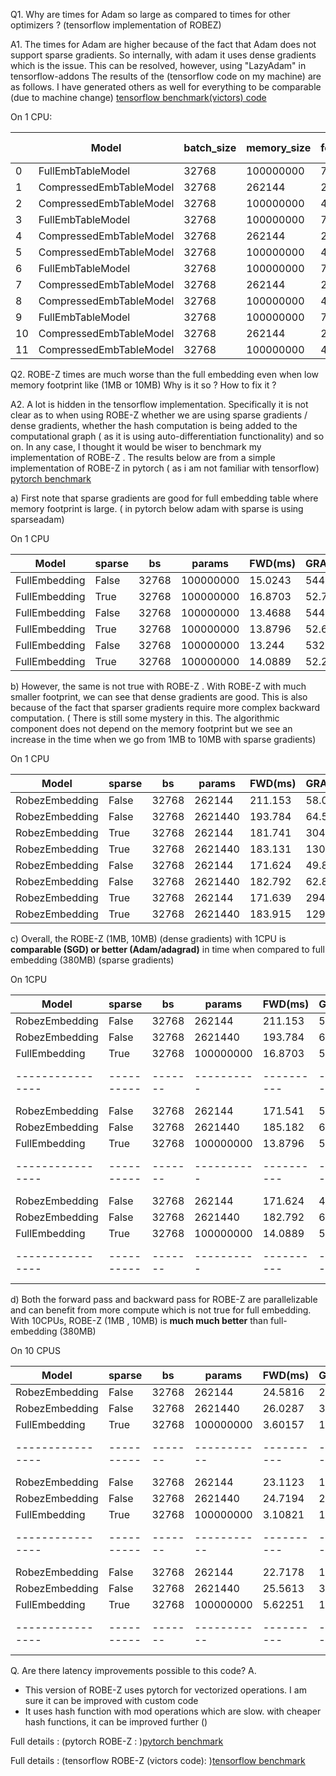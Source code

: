 Q1. Why are times for Adam so large as compared to times for other optimizers ? (tensorflow implementation of ROBEZ)

A1. The times for Adam are higher because of the fact that Adam does not support sparse gradients. So internally, with adam it uses dense gradients which is the issue. This can be resolved, however, using "LazyAdam" in tensorflow-addons The results of the (tensorflow code on my machine) are as follows. I have generated others as well for everything to be comparable (due to machine change) [tensorflow benchmark(victors) code](../)

On 1 CPU:


|    | Model                   |   batch_size |   memory_size |   forward_pass_ms |   gradient_computation_ms |   backward_pass_ms |   total_time_ms | model size   | optimizer   |
|----|-------------------------|--------------|---------------|-------------------|---------------------------|--------------------|-----------------|--------------|-------------|
|  0 | FullEmbTableModel       |        32768 |     100000000 |           77.2054 |                   81.8065 |            45.5938 |         204.606 | 381.5MB      | Adagrad     |
|  1 | CompressedEmbTableModel |        32768 |        262144 |          233.401  |                   80.7942 |           410.733  |         724.929 | 1.0MB        | Adagrad     |
|  2 | CompressedEmbTableModel |        32768 |     100000000 |          446.341  |                   82.189  |           885.563  |        1414.09  | 381.5MB      | Adagrad     |
|  3 | FullEmbTableModel       |        32768 |     100000000 |           73.0547 |                   80.1771 |            26.6799 |         179.912 | 381.5MB      | SGD         |
|  4 | CompressedEmbTableModel |        32768 |        262144 |          215.347  |                   81.4808 |           103.259  |         400.086 | 1.0MB        | SGD         |
|  5 | CompressedEmbTableModel |        32768 |     100000000 |          442.105  |                   84.0363 |           491.807  |        1017.95  | 381.5MB      | SGD         |
|  6 | FullEmbTableModel       |        32768 |     100000000 |           75.8073 |                   79.6531 |          1649.96   |        1805.42  | 381.5MB      | Adam        |
|  7 | CompressedEmbTableModel |        32768 |        262144 |          253.079  |                   79.3205 |           414.615  |         747.014 | 1.0MB        | Adam        |
|  8 | CompressedEmbTableModel |        32768 |     100000000 |          465.756  |                   80.9117 |          3203.01   |        3749.68  | 381.5MB      | Adam        |
|  9 | FullEmbTableModel       |        32768 |     100000000 |           72.7418 |                   77.6243 |            91.5522 |         241.918 | 381.5MB      | LazyAdam    |
| 10 | CompressedEmbTableModel |        32768 |        262144 |          248.944  |                   77.3822 |           414.938  |         741.264 | 1.0MB        | LazyAdam    |
| 11 | CompressedEmbTableModel |        32768 |     100000000 |          458.843  |                   77.8364 |          1811.34   |        2348.02  | 381.5MB      | LazyAdam    |



Q2. ROBE-Z times are much worse than the full embedding even when low memory footprint like (1MB or 10MB) Why is it so ? How to fix it ?

A2. A lot is hidden in the tensorflow implementation. Specifically it is not clear as to when using ROBE-Z whether we are using sparse gradients / dense gradients, whether the hash computation is being added to the computational graph ( as it is using auto-differentiation functionality) and so on. In any case, I thought it would be wiser to benchmark my implementation of ROBE-Z . The results below are from a simple implementation of ROBE-Z in pytorch ( as i am not familiar with tensorflow) [pytorch benchmark](../cpu_robez/)

a) First note that sparse gradients are good for full embedding table where memory footprint is large.  ( in pytorch below adam with sparse is using sparseadam)

On 1 CPU

| Model          | sparse   |    bs |   params | FWD(ms)  |  GRAD(ms) |    BKWD(ms) |   total(ms) | msize   | optim   |
|----------------|----------|-------|----------|----------|-----------|-------------|-------------|---------|---------|
| FullEmbedding  | False    | 32768 |100000000 |  15.0243 |  544.749  |   61.9037   |     621.677 | 381.5MB | sgd     |
| FullEmbedding  | True     | 32768 |100000000 |  16.8703 |   52.7694 |  181.493    |     251.133 | 381.5MB | sgd     |
| FullEmbedding  | False    | 32768 |100000000 |  13.4688 |  544.184  |  778.126    |    1335.78  | 381.5MB | adagrad |
| FullEmbedding  | True     | 32768 |100000000 |  13.8796 |   52.6822 |  373.726    |     440.288 | 381.5MB | adagrad |
| FullEmbedding  | False    | 32768 |100000000 |  13.244  |  532.946  | 1014.4      |    1560.59  | 381.5MB | adam    |
| FullEmbedding  | True     | 32768 |100000000 |  14.0889 |   52.2924 |  576.35     |     642.732 | 381.5MB | adam    |

b) However, the same is not true with ROBE-Z . With ROBE-Z with much smaller footprint, we can see that dense gradients are good. This is also because of the fact that sparser gradients require more complex backward computation. ( There is still some mystery in this. The algorithmic component does not depend on the memory footprint but we see an increase in the time when we go from 1MB to 10MB with sparse gradients)

On 1 CPU

| Model          | sparse   |    bs |   params | FWD(ms)  |  GRAD(ms) |    BKWD(ms) |   total(ms) | msize   | optim   |
|----------------|----------|-------|----------|----------|-----------|-------------|-------------|---------|---------|
| RobezEmbedding | False    | 32768 |   262144 | 211.153  |   58.0465 |    0.2818   |     269.481 | 1.0MB   | sgd     |
| RobezEmbedding | False    | 32768 |  2621440 | 193.784  |   64.5972 |    1.26291  |     259.644 | 10.0MB  | sgd     |
| RobezEmbedding | True     | 32768 |   262144 | 181.741  |  304.657  |   15.9764   |     502.375 | 1.0MB   | sgd     |
| RobezEmbedding | True     | 32768 |  2621440 | 183.131  | 1309.42   |  157.363    |    1649.91  | 10.0MB  | sgd     |
| RobezEmbedding | False    | 32768 |   262144 | 171.624  |   49.8069 |    1.01899  |     222.45  | 1.0MB   | adam    |
| RobezEmbedding | False    | 32768 |  2621440 | 182.792  |   62.8146 |    9.88975  |     255.496 | 10.0MB  | adam    |
| RobezEmbedding | True     | 32768 |   262144 | 171.639  |  294.887  |   65.4829   |     532.009 | 1.0MB   | adam    |
| RobezEmbedding | True     | 32768 |  2621440 | 183.915  | 1295.97   |  661.781    |    2141.67  | 10.0MB  | adam    |



c) Overall, the ROBE-Z (1MB, 10MB) (dense gradients) with 1CPU is **comparable (SGD) or better (Adam/adagrad)** in time when compared to full embedding (380MB) (sparse gradients)

On 1CPU

| Model          | sparse   |    bs |   params | FWD(ms)  |  GRAD(ms) |    BKWD(ms) |   total(ms) | msize   | optim   |
|----------------|----------|-------|----------|----------|-----------|-------------|-------------|---------|---------|
| RobezEmbedding | False    | 32768 |   262144 | 211.153  |   58.0465 |    0.2818   |     269.481 | 1.0MB   | sgd     |
| RobezEmbedding | False    | 32768 |  2621440 | 193.784  |   64.5972 |    1.26291  |     259.644 | 10.0MB  | sgd     |
| FullEmbedding  | True     | 32768 |100000000 |  16.8703 |   52.7694 |  181.493    |     251.133 | 381.5MB | sgd     |
|----------------|----------|-------|----------|----------|-----------|-------------|-------------|---------|---------|
| RobezEmbedding | False    | 32768 |   262144 | 171.541  |   50.2693 |    0.727138 |     222.538 | 1.0MB   | adagrad |
| RobezEmbedding | False    | 32768 |  2621440 | 185.182  |   63.8764 |    6.34646  |     255.405 | 10.0MB  | adagrad |
| FullEmbedding  | True     | 32768 |100000000 |  13.8796 |   52.6822 |  373.726    |     440.288 | 381.5MB | adagrad |
|----------------|----------|-------|----------|----------|-----------|-------------|-------------|---------|---------|
| RobezEmbedding | False    | 32768 |   262144 | 171.624  |   49.8069 |    1.01899  |     222.45  | 1.0MB   | adam    |
| RobezEmbedding | False    | 32768 |  2621440 | 182.792  |   62.8146 |    9.88975  |     255.496 | 10.0MB  | adam    |
| FullEmbedding  | True     | 32768 |100000000 |  14.0889 |   52.2924 |  576.35     |     642.732 | 381.5MB | adam    |
|----------------|----------|-------|----------|----------|-----------|-------------|-------------|---------|---------|

d) Both the forward pass and backward pass for ROBE-Z are parallelizable and can benefit from more compute which is not true for full embedding. With 10CPUs, ROBE-Z (1MB , 10MB) is **much much better** than full-embedding (380MB)

On 10 CPUS

| Model          | sparse   |    bs |    params |  FWD(ms) |  GRAD(ms) | BKWD(ms)   |   total(ms) | msize   | optim   |
|----------------|----------|-------|-----------|----------|-----------|------------|-------------|---------|---------|
| RobezEmbedding | False    | 32768 |    262144 | 24.5816  |   20.7463 |   0.216307 |     45.5441 | 1.0MB   | sgd     |
| RobezEmbedding | False    | 32768 |   2621440 | 26.0287  |   33.7644 |   0.668377 |     60.4614 | 10.0MB  | sgd     |
| FullEmbedding  | True     | 32768 | 100000000 |  3.60157 |   19.2835 | 183.97     |    206.855  | 381.5MB | sgd     |
|----------------|----------|-------|-----------|----------|-----------|------------|-------------|---------|---------|
| RobezEmbedding | False    | 32768 |    262144 | 23.1123  |   15.3403 |   0.423025 |     38.8755 | 1.0MB   | adagrad |
| RobezEmbedding | False    | 32768 |   2621440 | 24.7194  |   28.0505 |   1.41813  |     54.188  | 10.0MB  | adagrad |
| FullEmbedding  | True     | 32768 | 100000000 |  3.10821 |   15.5356 | 282.721    |    301.365  | 381.5MB | adagrad |
|----------------|----------|-------|-----------|----------|-----------|------------|-------------|---------|---------|
| RobezEmbedding | False    | 32768 |    262144 | 22.7178  |   19.5777 |   0.631168 |     42.9267 | 1.0MB   | adam    |
| RobezEmbedding | False    | 32768 |   2621440 | 25.5613  |   35.7296 |   4.97946  |     66.2703 | 10.0MB  | adam    |
| FullEmbedding  | True     | 32768 | 100000000 |  5.62251 |   14.1575 | 444.051    |    463.831  | 381.5MB | adam    |
|----------------|----------|-------|-----------|----------|-----------|------------|-------------|---------|---------|

Q. Are there latency improvements possible to this code?
A. 
 -  This version of ROBE-Z uses pytorch for vectorized operations. I am sure it can be improved with custom code
 -  It uses hash function with mod operations which are slow. with cheaper hash functions, it can be improved further ()

Full details : (pytorch ROBE-Z : )[pytorch benchmark](../cpu_robez/)

Full details : (tensorflow ROBE-Z (victors code): )[tensorflow benchmark](../)

